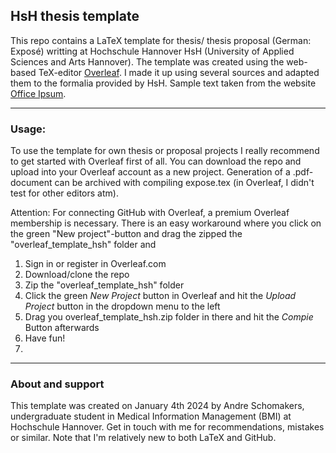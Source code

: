 ## HsH thesis template

This repo contains a LaTeX template for thesis/ thesis proposal (German: Exposé) writting at Hochschule Hannover HsH (University of Applied Sciences and Arts Hannover).
The template was created using the web-based TeX-editor [Overleaf](https://overleaf.com). I made it up using several sources and adapted them to the formalia 
provided by HsH. Sample text taken from the website [Office Ipsum](http://officeipsum.com/index.php).

---

### Usage:
To use the template for own thesis or proposal projects I really recommend to get started with Overleaf first of all. You can download the repo and upload into your Overleaf account as a new project. 
Generation of a .pdf-document can be archived with compiling expose.tex (in Overleaf, I didn't test for other editors atm). 

Attention: For connecting GitHub with Overleaf, a premium Overleaf membership is necessary. There is an easy workaround where you click on the green "New project"-button and drag the zipped the "overleaf_template_hsh" folder and


1. Sign in or register in Overleaf.com
2. Download/clone the repo
3. Zip the "overleaf_template_hsh" folder
4. Click the green *New Project* button in Overleaf and hit the *Upload Project* button in the dropdown menu to the left
5. Drag you overleaf_template_hsh.zip folder in there and hit the *Compie* Button afterwards
6. Have fun!
7. 
---

### About and support
This template was created on January 4th 2024 by Andre Schomakers, undergraduate student in Medical Information Management (BMI) at Hochschule Hannover. Get in touch with me for recommendations, mistakes or similar. Note
that I'm relatively new to both LaTeX and GitHub.
